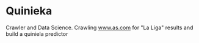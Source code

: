 # Quinieka
Crawler and Data Science. Crawling www.as.com for "La Liga" results and build a quiniela predictor
